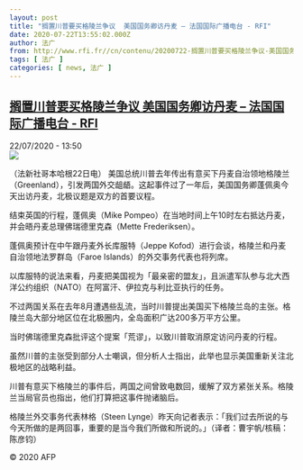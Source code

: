```yaml
---
layout: post
title: "搁置川普要买格陵兰争议  美国国务卿访丹麦 – 法国国际广播电台 - RFI"
date: 2020-07-22T13:55:02.000Z
author: 法广
from: http://www.rfi.fr//cn/contenu/20200722-搁置川普要买格陵兰争议-美国国务卿访丹麦
tags: [ 法广 ]
categories: [ news, 法广 ]
---
```

<!--1595426102000-->
[搁置川普要买格陵兰争议  美国国务卿访丹麦 – 法国国际广播电台 - RFI](http://www.rfi.fr//cn/contenu/20200722-%E6%90%81%E7%BD%AE%E5%B7%9D%E6%99%AE%E8%A6%81%E4%B9%B0%E6%A0%BC%E9%99%B5%E5%85%B0%E4%BA%89%E8%AE%AE-%E7%BE%8E%E5%9B%BD%E5%9B%BD%E5%8A%A1%E5%8D%BF%E8%AE%BF%E4%B8%B9%E9%BA%A6)
------

<div>
<div>22/07/2020 - 13:50</div><img src="https://s.rfi.fr/media/display/6fe7711a-cc19-11ea-a1d1-005056a964fe/w:310/p:16x9/int0006b.200722195001.jpg"><div class="t-content__body u-clearfix"><div class="m-interstitial"></div><p>（法新社哥本哈根22日电）    美国总统川普去年传出有意买下丹麦自治领地格陵兰（Greenland），引发两国外交龃龉。这起事件过了一年后，美国国务卿蓬佩奥今天出访丹麦，北极议题是双方的首要议程。</p><p>    结束英国的行程，蓬佩奥（Mike Pompeo）在当地时间上午10时左右抵达丹麦，并会晤丹麦总理佛瑞德里克森（Mette Frederiksen）。</p><p>    蓬佩奥预计在中午跟丹麦外长库服特（Jeppe Kofod）进行会谈，格陵兰和丹麦自治领地法罗群岛（Faroe Islands）的外交事务代表也将列席。</p><p>    以库服特的说法来看，丹麦把美国视为「最亲密的盟友」，且派遣军队参与北大西洋公约组织（NATO）在阿富汗、伊拉克与利比亚执行的任务。</p><p>    不过两国关系在去年8月遭遇些乱流，当时川普提出美国买下格陵兰岛的主张。格陵兰岛大部分地区位在北极圈内，全岛面积广达200多万平方公里。</p><p>    当时佛瑞德里克森批评这个提案「荒谬」，以致川普取消原定访问丹麦的行程。</p><p>    虽然川普的主张受到部分人士嘲讽，但分析人士指出，此举也显示美国重新关注北极地区的战略利益。</p><p>    川普有意买下格陵兰的事件后，两国之间曾致电数回，缓解了双方紧张关系。格陵兰当局官员也指出，他们打算把这事件抛诸脑后。</p><p>    格陵兰外交事务代表林格（Steen Lynge）昨天向记者表示：「我们过去所说的与今天所做的是两回事，重要的是当今我们所做和所说的。」（译者：曹宇帆/核稿：陈彦钧）</p><p class="t-copyright">© 2020 AFP</p>        </div>
</div>
